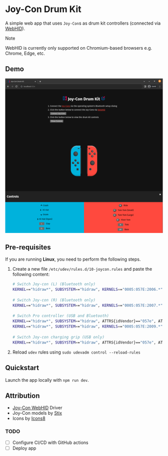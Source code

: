 # Joy-Con Drum Kit

A simple web app that uses `Joy-Con`s as drum kit controllers (connected via [WebHID](https://web.dev/hid)).

> [!NOTE]
> WebHID is currently only supported on Chromium-based browsers e.g. Chrome, Edge, etc.

## Demo

![demo](assets/joy-con-drum-kit.png)

## Pre-requisites

If you are running __Linux__, you need to perform the following steps.

1. Create a new file `/etc/udev/rules.d/10-joycon.rules` and paste the following content:

    ```sh
    # Switch Joy-con (L) (Bluetooth only)
    KERNEL=="hidraw*", SUBSYSTEM=="hidraw", KERNELS=="0005:057E:2006.*", MODE="0666"

    # Switch Joy-con (R) (Bluetooth only)
    KERNEL=="hidraw*", SUBSYSTEM=="hidraw", KERNELS=="0005:057E:2007.*", MODE="0666"

    # Switch Pro controller (USB and Bluetooth)
    KERNEL=="hidraw*", SUBSYSTEM=="hidraw", ATTRS{idVendor}=="057e", ATTRS{idProduct}=="2009", MODE="0666"
    KERNEL=="hidraw*", SUBSYSTEM=="hidraw", KERNELS=="0005:057E:2009.*", MODE="0666"

    # Switch Joy-con charging grip (USB only)
    KERNEL=="hidraw*", SUBSYSTEM=="hidraw", ATTRS{idVendor}=="057e", ATTRS{idProduct}=="200e", MODE="0666"
    ```

2. Reload `udev` rules using `sudo udevadm control --reload-rules`

## Quickstart

Launch the app locally with `npm run dev`.

## Attribution

- [Joy-Con WebHID](https://github.com/tomayac/joy-con-webhid) Driver
- Joy-Con models by [Stix](https://codepen.io/stix/details/WRoweX#input_1604658346501:~:text=License)
- Icons by [Icons8](https://icons8.com)

### TODO

- [ ] Configure CI/CD with GitHub actions
- [ ] Deploy app